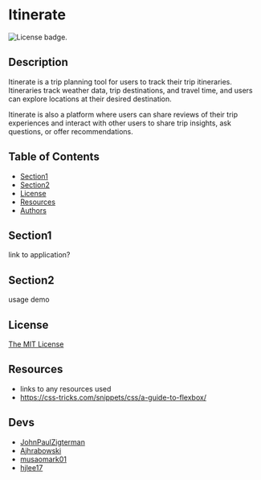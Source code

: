 # Itinerate
![License badge.](https://img.shields.io/badge/License-MIT-yellow.svg) 

## Description
Itinerate is a trip planning tool for users to track their trip itineraries. Itineraries  track weather data, trip destinations, and travel time, and users can explore locations at their desired destination. 

Itinerate is also a platform where users can share reviews of their trip experiences and interact with other users to share trip insights, ask questions, or offer recommendations. 

## Table of Contents
- [Section1](#section1)
- [Section2](#section2)
- [License](#license)
- [Resources](#resources)
- [Authors](#questions)

## Section1
link to application?

## Section2
usage demo

## License
[The MIT License](https://opensource.org/licenses/MIT/)

## Resources
- links to any resources used
- https://css-tricks.com/snippets/css/a-guide-to-flexbox/

## Devs
- [JohnPaulZigterman](https://github.com/JohnPaulZigterman)
- [Ajhrabowski](https://github.com/Ajhrabowski)
- [musaomark01](https://github.com/musaomark01)
- [hjlee17](https://github.com/hjlee17)